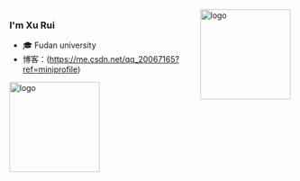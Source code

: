<img src="https://github-readme-stats.vercel.app/api?username=Outvoker&show_icons=true" alt="logo" height="160" align="right" style="margin: 5px; margin-bottom: 20px;" />

### I'm Xu Rui

- 🎓 Fudan university
- 博客：(https://me.csdn.net/qq_20067165?ref=miniprofile)

<img src="https://github-profile-trophy.vercel.app/?username=Outvoker&theme=flat&column=7" alt="logo" height="160" align="center" style="margin: auto; margin-bottom: 20px;" />
